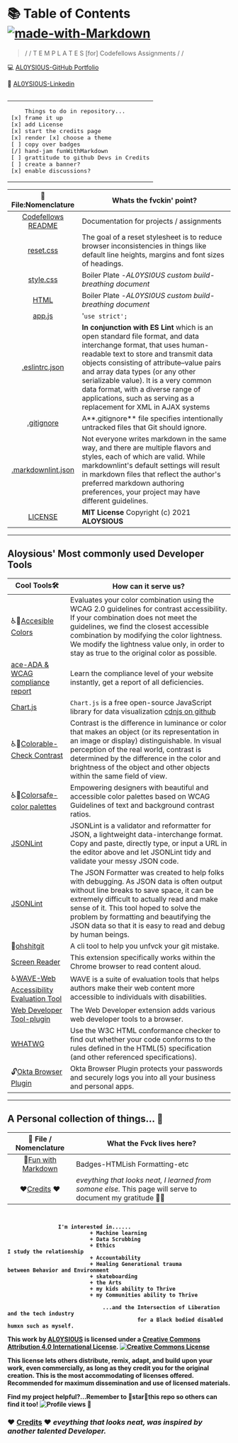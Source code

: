 # 📚 Table of Contents [![made-with-Markdown](https://img.shields.io/badge/Made%20with-Markdown-1f425f.svg)](http://commonmark.org)

> / /  T E M P L A T E S  [for]  Codefellows Assignments / /

💻 [AL0YSI0US-GitHub Portfolio](https://github.com/AL0YSI0US)

💼 [AL0YSI0US-Linkedin](https://www.linkedin.com/in/a-todd-charliemike/)

<table align="right"><tr><td>
<pre>
    Things to do in repository...
[x] frame it up
[x] add License
[x] start the credits page
[x] render [x] choose a theme
[ ] copy over badges
[/] hand-jam funWithMarkdown
[ ] grattitude to github Devs in Credits
[ ] create a banner?
[x] enable discussions?
</pre>
</td></tr></table><br><br>
<br>
<b>

| 💾  File:Nomenclature | Whats the fvckin' point? |
| :-: | - |
| [Codefellows README](codefellowsReadMe.md) | Documentation for projects / assignments |
| [reset.css](cssReset.md) | The goal of a reset stylesheet is to reduce browser inconsistencies in things like default line heights, margins and font sizes of headings‎. |
| [style.css](cssStyle.md) | Boiler Plate -*AL0YSI0US custom build-breathing document* |
| [HTML](html.md) | Boiler Plate -*AL0YSI0US custom build-breathing document* |
| [app.js](js.md) | '`use strict';` |
| [.eslintrc.json](eslintrc-json.md) | **In conjunction with ES Lint** which is an open standard file format, and data interchange format, that uses human-readable text to store and transmit data objects consisting of attribute–value pairs and array data types (or any other serializable value). It is a very common data format, with a diverse range of applications, such as serving as a replacement for XML in AJAX systems |
| [.gitignore](gitignore.md) | A**.gitignore** file specifies intentionally untracked files that Git should ignore. |
| [.markdownlint.json](markdownlint-json.md) | Not everyone writes markdown in the same way, and there are multiple flavors and styles, each of which are valid. While markdownlint's default settings will result in markdown files that reflect the author's preferred markdown authoring preferences, your project may have different guidelines. |
| [LICENSE](license.md) | **MIT License** Copyright (c) 2021 **ALOYSIOUS** |

----

## Aloysious' Most commonly used Developer Tools

| Cool Tools🛠️ | How can it serve us? |
| - | - |
| ♿🎨[Accesible Colors](https://accessible-colors.com/) | Evaluates your color combination using the WCAG 2.0 guidelines for contrast accessibility. If your combination does not meet the guidelines, we find the closest accessible combination by modifying the color lightness. We modify the lightness value only, in order to stay as true to the original color as possible. |
| [ace-ADA & WCAG compliance report](https://ace.accessibe.com/?utm_feeditemid=&utm_device=c&utm_term=%2Baxe%20%2Baccessibility&utm_source=google&utm_medium=ppc&utm_campaign={utmcampaign}&hsa_cam=9492882453&hsa_grp=97916664233&hsa_mt=b&hsa_src=g&hsa_ad=430994830963&hsa_acc=547-375-0088&hsa_net=adwords&hsa_kw=%2Baxe%20%2Baccessibility&hsa_tgt=kwd-861945164619&hsa_ver=3&utm_feeditemid=&gclid=Cj0KCQiAjKqABhDLARIsABbJrGlTomgpXZHUH8XF3Sg-d3-B66HdS0iVeLyiSrUf1kIKUmXXwYz3NLYaApRaEALw_wcB) | Learn the compliance level of your website instantly, get a report of all deficiencies. |
| [Chart.js](https://cdnjs.com/libraries/Chart.js) | `Chart.js` is a free open-source JavaScript library for data visualization [cdnjs on github](https://github.com/cdnjs?utm_source=cdnjs&utm_medium=cdnjs_link&utm_campaign=cdnjs_about)|
| ♿🎨[Colorable-Check Contrast](https://colorable.jxnblk.com/) | Contrast is the difference in luminance or color that makes an object (or its representation in an image or display) distinguishable. In visual perception of the real world, contrast is determined by the difference in the color and brightness of the object and other objects within the same field of view. |
| ♿🎨[Colorsafe-color palettes](http://colorsafe.co/) | Empowering designers with beautiful and accessible color palettes based on WCAG Guidelines of text and background contrast ratios. |
| [JSONLint](https://jsonlint.com/) | JSONLint is a validator and reformatter for JSON, a lightweight data-interchange format. Copy and paste, directly type, or input a URL in the editor above and let JSONLint tidy and validate your messy JSON code. |
| [JSONLint](https://jsonformatter.curiousconcept.com/#about) | The JSON Formatter was created to help folks with debugging. As JSON data is often output without line breaks to save space, it can be extremely difficult to actually read and make sense of it. This tool hoped to solve the problem by formatting and beautifying the JSON data so that it is easy to read and debug by human beings. |
| 🤣[ohshitgit](https://www.npmjs.com/package/ohshitgit) | A cli tool to help you unfvck your git mistake. |
| [Screen Reader](https://chrome.google.com/webstore/detail/screen-reader/kgejglhpjiefppelpmljglcjbhoiplfn?hl=en) | This extension specifically works within the Chrome browser to read content aloud. |
| ♿[WAVE-Web Accessibility Evaluation Tool](https://wave.webaim.org/) | WAVE is a suite of evaluation tools that helps authors make their web content more accessible to individuals with disabilities. |
| [Web Developer Tool-plugin](https://chrispederick.com/work/web-developer/) | The Web Developer extension adds various web developer tools to a browser.  |
| [WHATWG](https://whatwg.org/validator/) | Use the W3C HTML conformance checker to find out whether your code conforms to the rules defined in the HTML(5) specification (and other referenced specifications). |
| 🔓[Okta Browser Plugin](xxx) | Okta Browser Plugin protects your passwords and securely logs you into all your business and personal apps. |

----

## A Personal collection of things... 📁

| 💾  File / Nomenclature | What the Fvck lives here? |
| :-: | - |
| 🚀[Fun with Markdown](funWithMarkdown.md) | Badges-HTMLish Formatting-etc |
| ❤️[Credits](credits.md) ❤️ | *eveything that looks neat, I learned from somone else.* This page will serve to document my gratitude 🙏🏾 |

````javascript✏️ My name is Aloysious and I am currently enrolled at Codefellows to study the arts and crafts of JavaScript and Python.

                                       
                I'm interested in......
                          + Machine learning 
                          + Data Scrubbing
                          + Ethics                                      I study the relationship
                          + Accountability                                              
                          + Healing Generational trauma                           between Behavior and Environment
                          + skateboarding
                          + the Arts 
                          + my kids ability to Thrive
                          + my Communities ability to Thrive

                              ...and the Intersection of Liberation and the tech industry 
                                         for a Black bodied disabled humxn such as myself.                                                  
````

This work by <a xmlns:cc="http://creativecommons.org/ns#" href="https://github.com/AL0YSI0US/" property="cc:attributionName" rel="cc:attributionURL">AL0YSI0US</a> is licensed under a <a rel="license" href="http://creativecommons.org/licenses/by/4.0/">Creative Commons Attribution 4.0 International License</a>. <a rel="license" href="http://creativecommons.org/licenses/by/4.0/"><img alt="Creative Commons License" style="border-width:0" src="https://i.creativecommons.org/l/by/4.0/88x31.png" /></a><br />

This license lets others distribute, remix, adapt, and build upon your work, even commercially, as long as they credit you for the original creation. This is the most accommodating of licenses offered. Recommended for maximum dissemination and use of licensed materials.

Find my project helpful?...Remember to 🌟star🌟this repo so others can find it too! ![Profile views](https://gpvc.arturio.dev/AL0YSI0US) 👀

### ❤️ [Credits](credits.md) ❤️ *eveything that looks neat, was inspired by another talented Developer.*
